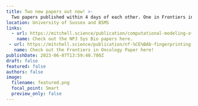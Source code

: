 ```yaml
---
title: Two new papers out now! >-
  Two papers published within 4 days of each other. One in Frontiers in Oncology, lead by Eleanor Jayawant and in NPJ Systems Biology and Applications lead by Ielyaas Cloete.
location: University of Sussex and BSMS
links:
  - url: https://mitchell.science/publication/computational-modeling-of-dlbcl-predicts-response-to-bh3-mimetics/
    name: Check out the NPJ Sys Bio papers here.
 - url: https://mitchell.science/publication/nf-%CE%BAb-fingerprinting-reveals-heterogeneous-nf-%CE%BAb-composition-in-diffuse-large-b-cell-lymphoma/
   name: Check out the Frontiers in Oncology Paper here!
publishDate: 2023-06-07T13:59:40.780Z
draft: false
featured: false
authors: false
image:
  filename: featured.png
  focal_point: Smart
  preview_only: false
---
```

